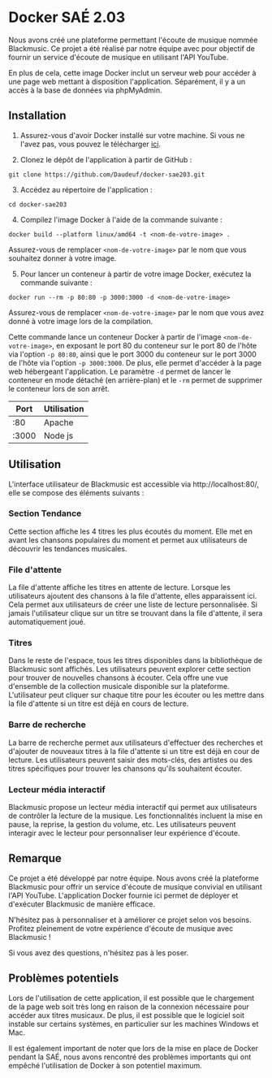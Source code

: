 # Docker SAÉ 2.03

Nous avons créé une plateforme permettant l'écoute de musique nommée Blackmusic. Ce projet a été réalisé par notre équipe avec pour objectif de fournir un service d'écoute de musique en utilisant l'API YouTube.

En plus de cela, cette image Docker inclut un serveur web pour accéder à une page web mettant à disposition l'application.
Séparément, il y a un accès à la base de données via phpMyAdmin.


## Installation

1. Assurez-vous d'avoir Docker installé sur votre machine. Si vous ne l'avez pas, vous pouvez le télécharger [ici](https://www.docker.com/products/docker-desktop).

2. Clonez le dépôt de l'application à partir de GitHub :

```shell
git clone https://github.com/Daudeuf/docker-sae203.git
```

3. Accédez au répertoire de l'application :

```shell
cd docker-sae203
```

4. Compilez l'image Docker à l'aide de la commande suivante :

```shell
docker build --platform linux/amd64 -t <nom-de-votre-image> .
```

Assurez-vous de remplacer `<nom-de-votre-image>` par le nom que vous souhaitez donner à votre image.

5. Pour lancer un conteneur à partir de votre image Docker, exécutez la commande suivante :

```shell
docker run --rm -p 80:80 -p 3000:3000 -d <nom-de-votre-image>
```

Assurez-vous de remplacer `<nom-de-votre-image>` par le nom que vous avez donné à votre image lors de la compilation.

Cette commande lance un conteneur Docker à partir de l'image `<nom-de-votre-image>`, en exposant le port 80 du conteneur sur le port 80 de l'hôte via l'option `-p 80:80`, ainsi que le port 3000 du conteneur sur le port 3000 de l'hôte via l'option `-p 3000:3000`. De plus, elle permet d'accéder à la page web hébergeant l'application. Le paramètre `-d` permet de lancer le conteneur en mode détaché (en arrière-plan) et le `-rm` permet de supprimer le conteneur lors de son arrêt.


|Port|Utilisation  |
|--|--|
| :80 | Apache |
| :3000 | Node js |


## Utilisation

L'interface utilisateur de Blackmusic est accessible via http://localhost:80/, elle se compose des éléments suivants :

### Section Tendance
Cette section affiche les 4 titres les plus écoutés du moment. Elle met en avant les chansons populaires du moment et permet aux utilisateurs de découvrir les tendances musicales.

### File d'attente
La file d'attente affiche les titres en attente de lecture. Lorsque les utilisateurs ajoutent des chansons à la file d'attente, elles apparaissent ici. Cela permet aux utilisateurs de créer une liste de lecture personnalisée. Si jamais l'utilisateur clique sur un titre se trouvant dans la file d'attente, il sera automatiquement joué.

### Titres
Dans le reste de l'espace, tous les titres disponibles dans la bibliothèque de Blackmusic sont affichés. Les utilisateurs peuvent explorer cette section pour trouver de nouvelles chansons à écouter. Cela offre une vue d'ensemble de la collection musicale disponible sur la plateforme. L'utilisateur peut cliquer sur chaque titre pour les écouter ou les mettre dans la file d'attente si un titre est déjà en cours de lecture.

### Barre de recherche
La barre de recherche permet aux utilisateurs d'effectuer des recherches et d'ajouter de nouveaux titres à la file d'attente si un titre est déjà en cour de lecture. Les utilisateurs peuvent saisir des mots-clés, des artistes ou des titres spécifiques pour trouver les chansons qu'ils souhaitent écouter.

### Lecteur média interactif
Blackmusic propose un lecteur média interactif qui permet aux utilisateurs de contrôler la lecture de la musique. Les fonctionnalités incluent la mise en pause, la reprise, la gestion du volume, etc. Les utilisateurs peuvent interagir avec le lecteur pour personnaliser leur expérience d'écoute.


## Remarque

Ce projet a été développé par notre équipe. Nous avons créé la plateforme Blackmusic pour offrir un service d'écoute de musique convivial en utilisant l'API YouTube. L'application Docker fournie ici permet de déployer et d'exécuter Blackmusic de manière efficace.

N'hésitez pas à personnaliser et à améliorer ce projet selon vos besoins.
Profitez pleinement de votre expérience d'écoute de musique avec Blackmusic !

Si vous avez des questions, n'hésitez pas à les poser.


## Problèmes potentiels

Lors de l'utilisation de cette application, il est possible que le chargement de la page web soit très long en raison de la connexion nécessaire pour accéder aux titres musicaux. De plus, il est possible que le logiciel soit instable sur certains systèmes, en particulier sur les machines Windows et Mac.

Il est également important de noter que lors de la mise en place de Docker pendant la SAÉ, nous avons rencontré des problèmes importants qui ont empêché l'utilisation de Docker à son potentiel maximum.
